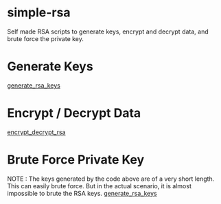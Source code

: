 # simple-rsa
Self made RSA scripts to generate keys, encrypt and decrypt data, and brute force the private key.

# Generate Keys
[generate_rsa_keys](https://github.com/arpitaga04/simple-rsa/blob/master/generate_rsa_keys.py)

# Encrypt / Decrypt Data
[encrypt_decrypt_rsa](https://github.com/arpitaga04/simple-rsa/blob/master/encrypt_decrypt_rsa.py)

# Brute Force Private Key
NOTE : The keys generated by the code above are of a very short length. This can easily brute force. But in the actual scenario, it is almost impossible to brute the RSA keys.
[generate_rsa_keys](https://github.com/arpitaga04/simple-rsa/blob/master/generate_rsa_keys.py)
